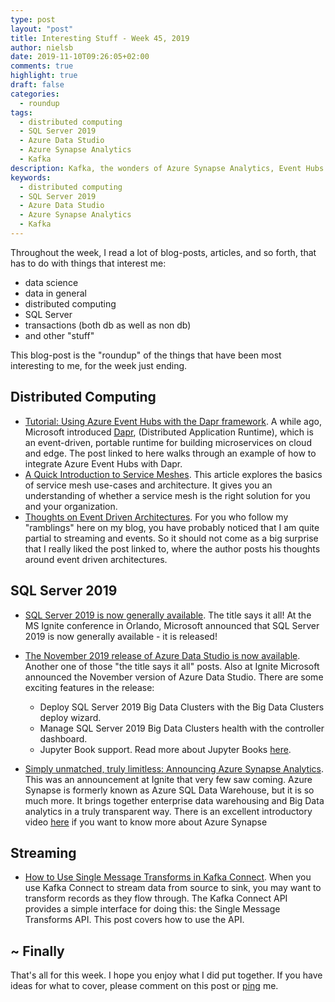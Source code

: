 ```yaml
---
type: post
layout: "post"
title: Interesting Stuff - Week 45, 2019
author: nielsb
date: 2019-11-10T09:26:05+02:00
comments: true
highlight: true
draft: false
categories:
  - roundup
tags:
  - distributed computing
  - SQL Server 2019
  - Azure Data Studio
  - Azure Synapse Analytics
  - Kafka
description: Kafka, the wonders of Azure Synapse Analytics, Event Hubs and Dapr, and other interesting topics.
keywords:
  - distributed computing
  - SQL Server 2019
  - Azure Data Studio
  - Azure Synapse Analytics
  - Kafka   
---
```


Throughout the week, I read a lot of blog-posts, articles, and so forth, that has to do with things that interest me:

* data science
* data in general
* distributed computing
* SQL Server
* transactions (both db as well as non db)
* and other "stuff"

This blog-post is the "roundup" of the things that have been most interesting to me, for the week just ending.

<!--more-->

## Distributed Computing

* [Tutorial: Using Azure Event Hubs with the Dapr framework][2]. A while ago, Microsoft introduced [Dapr][1], (Distributed Application Runtime), which is an event-driven, portable runtime for building microservices on cloud and edge. The post linked to here walks through an example of how to integrate Azure Event Hubs with Dapr.
* [A Quick Introduction to Service Meshes][3]. This article explores the basics of service mesh use-cases and architecture. It gives you an understanding of whether a service mesh is the right solution for you and your organization.
* [Thoughts on Event Driven Architectures][4]. For you who follow my "ramblings" here on my blog, you have probably noticed that I am quite partial to streaming and events. So it should not come as a big surprise that I really liked the post linked to, where the author posts his thoughts around event driven architectures.

## SQL Server 2019

* [SQL Server 2019 is now generally available][5]. The title says it all! At the MS Ignite conference in Orlando, Microsoft announced that SQL Server 2019 is now generally available - it is released!
* [The November 2019 release of Azure Data Studio is now available][6]. Another one of those "the title says it all" posts. Also at Ignite Microsoft announced the November version of Azure Data Studio. There are some exciting features in the release:

    * Deploy SQL Server 2019 Big Data Clusters with the Big Data Clusters deploy wizard.
    * Manage SQL Server 2019 Big Data Clusters health with the controller dashboard. 
    * Jupyter Book support. Read more about Jupyter Books [here][7].

* [Simply unmatched, truly limitless: Announcing Azure Synapse Analytics][8]. This was an announcement at Ignite that very few saw coming. Azure Synapse is formerly known as Azure SQL Data Warehouse, but it is so much more. It brings together enterprise data warehousing and Big Data analytics in a truly transparent way. There is an excellent introductory video [here][9] if you want to know more about Azure Synapse

## Streaming

* [How to Use Single Message Transforms in Kafka Connect][10]. When you use Kafka Connect to stream data from source to sink, you may want to transform records as they flow through. The Kafka Connect API provides a simple interface for doing this: the Single Message Transforms API. This post covers how to use the API.

## ~ Finally

That's all for this week. I hope you enjoy what I did put together. If you have ideas for what to cover, please comment on this post or [ping][ma] me.

[ma]: mailto:niels.it.berglund@gmail.com
[mp]: https://blog.acolyer.org
[iq]: https://www.infoq.com/
[ew]: http://sqlonice.com/
[re]: http://blog.revolutionanalytics.com
[sqsk]: https://www.sqlskills.com
[mdaveyblog]: https://mdavey.wordpress.com/
[charlblog]: https://charlla.com/

[jovpop]: https://twitter.com/JovanPop_MSFT
[bobw]: https://twitter.com/bobwardms
[revod]: https://twitter.com/revodavid
[lonny]: https://twitter.com/sqL_handLe
[ewtw]: https://twitter.com/sqlOnIce
[buckw]: https://twitter.com/BuckWoodyMSFT
[mattw]: https://twitter.com/matthewwarren
[murba]: https://twitter.com/muratdemirbas
[daveda]: https://twitter.com/davidthecoder
[adcol]: https://twitter.com/adriancolyer
[jesrod]: https://twitter.com/jrdothoughts
[tomaz]: https://twitter.com/tomaz_tsql
[dataart]: https://twitter.com/dataartisans
[luis]: https://twitter.com/luis_de_sousa
[benstop]: https://twitter.com/benstopford
[conflu]: https://twitter.com/confluentinc
[tylert]: https://twitter.com/tyler_treat
[andrewng]: https://twitter.com/AndrewYNg
[lawr]: https://twitter.com/bytezn
[jue]: https://twitter.com/b0rk
[yan]: https://twitter.com/theburningmonk
[danny]: https://twitter.com/g9yuayon
[rmoff]: https://twitter.com/rmoff
[ryansw]: https://twitter.com/ryanswanstrom
[pabloc]: https://twitter.com/pabloc_ds
[mklep]: https://twitter.com/martinkl
[mdavey]: https://twitter.com/matt_davey
[jboner]: https://twitter.com/jboner
[joeduff]: https://twitter.com/funcOfJoe
[charl]: https://twitter.com/charllamprecht
[dbricks]: https://twitter.com/databricks
[adsit]: https://twitter.com/SitnikAdam
[vicky]: https://twitter.com/vickyharp
[dscentral]: https://twitter.com/DataScienceCtrl
[natemc]: https://twitter.com/natemcmaster
[ads]: https://twitter.com/azuredatastudio

[1]: https://dapr.io/
[2]: https://itnext.io/tutorial-using-azure-event-hubs-with-the-dapr-framework-81c749b66dcf
[3]: https://medium.com/swlh/a-quick-introduction-to-service-meshes-c4c47c6894b1
[4]: https://medium.com/@nwillc/thoughts-on-event-driven-architectures-cbf31c553f4
[5]: https://cloudblogs.microsoft.com/sqlserver/2019/11/04/sql-server-2019-is-now-generally-available/
[6]: https://cloudblogs.microsoft.com/sqlserver/2019/11/05/the-november-2019-release-of-azure-data-studio-is-now-available/
[7]: https://jupyterbook.org/intro.html
[8]: https://azure.microsoft.com/en-us/blog/simply-unmatched-truly-limitless-announcing-azure-synapse-analytics/
[9]: https://www.youtube.com/watch?v=tMYOi5E14eU
[10]: https://www.confluent.io/blog/kafka-connect-single-message-transformation-tutorial-with-examples
